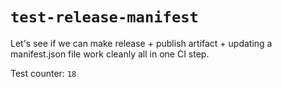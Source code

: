 # `test-release-manifest`

Let's see if we can make release + publish artifact + updating a manifest.json file work cleanly all in one CI step.

Test counter: `18`
